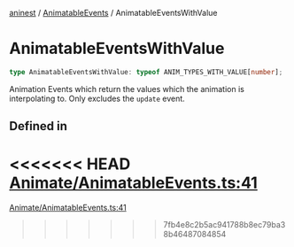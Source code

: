 [aninest](../../index.md) / [AnimatableEvents](../index.md) / AnimatableEventsWithValue

# AnimatableEventsWithValue

```ts
type AnimatableEventsWithValue: typeof ANIM_TYPES_WITH_VALUE[number];
```

Animation Events which return the values which the animation is interpolating to.
Only excludes the `update` event.

## Defined in

<<<<<<< HEAD
[Animate/AnimatableEvents.ts:41](https://github.com/zphrs/aninest/tree//core/src/Animate/AnimatableEvents.ts#L41)
=======
[Animate/AnimatableEvents.ts:41](https://github.com/zphrs/aninest/blob/37209a6/src/Animate/AnimatableEvents.ts#L41)
>>>>>>> 7fb4e8c2b5ac941788b8ec79ba38b46487084854

